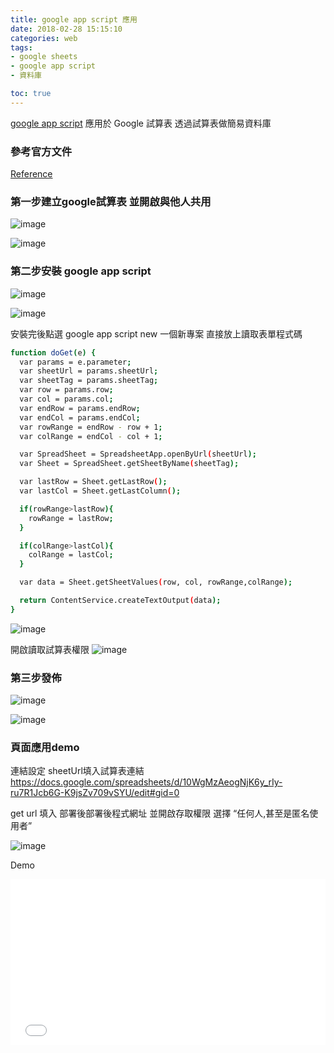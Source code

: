 ```yaml
---
title: google app script 應用
date: 2018-02-28 15:15:10
categories: web
tags: 
- google sheets
- google app script
- 資料庫

toc: true
---
```

[google app script](https://developers.google.com/apps-script/) 應用於 Google 試算表 透過試算表做簡易資料庫
<!-- more -->

### 參考官方文件
[Reference](https://developers.google.com/apps-script/reference/spreadsheet/)

### 第一步建立google試算表 並開啟與他人共用
![image](https://lh3.googleusercontent.com/IipTlY5sEGviAN-jCPgHr2QDHNWxkgnWUq9KQdiwf0EBqO3BlZAsZbBoW3Oqt8NraIS2ou08_vuKtQJVIrBkB1Qo3eT3TY9fqT25_QBJSvLtTiRoyltt7kbwkdpBtIVf1DjvEI7bBORSKCV0_kfwFmfia-pLNDNAdkpaBBmQtmOmzUx27uRLrdsc8PUrm4PNSBFnB9NdFPPJAsaNXbEP1bMcKeKZ-6ZigdksCooJV90T3g_r6xu9u9s4EdjDlbZdg99z4vKLj02-YoRkp3t4BnnpzEUZ1Mdyw5qr-9U3KUAsldiWdmUUFTYC1QKxXojkVG9ETEj4-gqzEjjJ4_QM4lDqFslBhmXCOqNFoaENLibZJom7RaZmbkVthvpwxEHRrQTIQKfF_WFzJzlkUeIadu6GZWoBHR2Nd2SWoOTphzunWqO4k6NGSpXTDMY68e-taqraviRC00IXx5QauOzg_pUyjOzr3CJgIPXJkpVnIUMvf3oRNoRwVg4i8cs49814V0_nxrVGVsjwCMwN-tgGuwgF83azeGKliwScBBgXhkLl-lEWINkQGNILlD5Z9CjOa_T_2hpyNKmxfkUhWOszFutchqw7lkaH-XSgSk3_uszGEDdtOd3YSQwwVn9pekK2vvckBcInDuYuFl0cpJaMM3_rNJd5_x3N=w888-h404-no)

![image](https://lh3.googleusercontent.com/AFilpPqCQLnc75cgGbzhwqRfF5Zfe2wd1CGDZGFP7Wxa7chYNVIXabGzWEug9gkezEV2UFDS4m45tC4IpdhtnJRRtqoYnGPGYyQ0xjbFerJdEcB31Z1bpGzTYGpx4gip4OLQ5VUTeZCkhMLVdBh8CXv4GW5yL-icc5XVS2zANXduZTMdJh6NEOExMLOgDSpO0k2CL8eYUGk1UEkT1vFq-1L2StmPM37GKqk1ae_h9yZNgRZcHqbz1Bat1Ikg_u0ebVzWY_aNL8nEewQhoGlGtYyMXHuQs-sw0HZ8PxXJzzViA3lpMlEvqQvAu-pZ3SsbZRdiWBh1EoV7WhJTW860ejC1yL65Y6e7GsLsYFRbVI4uGblkQY6aYEJ99C3GBVE2ztZapZffMIwyf-U8CdvxeHucglmwcSHCSpUHTyvmLNCr8etDR8z2tkXEIEFJ0bnT1u4QfK_b1iZthxrDDC6rsPJzT3rg8Y6Z7UUQWQl7v3CXmdrxBrk7cDzXrTDJKS98UTvNdp138FcYfyoG-YPiOWEDUJEUAOFH0qzWQePUUis6P4sWy0FH6UtdY5nKcme31wcBjRotVcpp4stf_i5i7PSVaZQncF9VvGLchm6hrrBf7hVwTBvYSy1brvMhqqvadmSxhpJBCu0p3-wyRxXhiFHwQpr4or9y=w597-h437-no)

### 第二步安裝 google app script

![image](https://lh3.googleusercontent.com/aTEQusypIzswVI_9MLWDXWjekIgIoStAeVYY6eSFD304ZhEOaJ8idRyzsH2siRn5E0UmnTaUp3fTaMNB_xqFecnSDrSSp6k3ITqWUqd37Gp6MUkC4htTFHUSa30gjCT5GdFcvFVQz23NJrssAOQX1o8SAhzQfajJf6QL1TQkTZZIU85U2MzRz-O3mSRz7srXbp9DWW38TRHjdtTuowxQby6UsyPwtteSmmKnZSxqB8TBoolgDbgVcCbsqnHoDEQps7y83WbzhUJIO5NN6888_JvC7GPg5NGColVX2-KBCquU4LPRxl1QggbSALZbjJwrgz1y38wBkbRt0GcUzU8ZRUQfVHyzqaMLv5nULXbJVljNmIBulwYGZ9yhVW3cFtWu1QOur5v6zwCZdiGukgNid1X1COcCefqAo3ZeicJphV8IudckxH2zAqnArlePdyyQicLnboMMsLcLEFcy4ZXJk8U0gtabOjlwCNgGWdDU_hJu3xc8yyMVuzbz9L9a3LPq8nTcotApIpwgxOWAscy1GhXcqIrnPbbQVmpWvbS83ENQezsRqjjUsMzGWcLFklyY8qfZngAZfIVdNlBIpBOmjDmet6njf0CCS307yvd6Ns7SsPhYYfIEK70XvSEWVVOosukHhFWdXj_dsKwKEE5nrsW8BXKOyFaW=w667-h689-no)

![image](https://lh3.googleusercontent.com/msbIMrG5vTsGU6b8DLlFaiMR3R3aObi4I0UHCSgSRzW44KTOESTuzddS_9XgQjId5V59v8iHSHLUUkqAJmOIg4ybzDVlq9wMLP3ojBzHHJYgK6BBBVFzwk8aSPM85MSGCMvep95E81X0twseNfh_bEyA49PhxCb-6kNSaIgE-P7isbaXXiaTGA_8fjTEXbULunjKpwzkKAXqbuglCIevFM-6Hple-2DfATqJf5Q7DSpD2kVngVOJCqkoMXUyayTwcynKN9cTvFPCFoP3lkDXm1-uPDM0HKNU4xWUZfkQW_aU6HXWzAgEpAB3yY45oDEFJ8KJL6hu9wstwZQwetnA8sqYftcOdxqj0TtCRVOp5YJ2fcIZ1slv2SIsx0G5gdArFfIVWkvkazvEcDscb8GgHPIVUULPqnXk8vNDBgCB39C4318QKRCJfGtnHXA8xasTTAdngN5teyHRbXzDu7GT9Ab8uPCzMdVSIeiqNTD5SGw28T9yS9hjnfkjLxwZ9Ce7Ngmma3s8R9Fys18274msCSIdG8ppd_1lfxc1Ekbv0BZyAU6BsKgrXAgBk_MuJ8xrQzmSLsQ1un4G2b9gtdO9ic079s31rWboKtaHqtBrNYx7f16W0oIPlH_w0gn7zcd6bwL67BBzfuiR0VeeFVa8BjKwjFp1fnJU=w737-h247-no)

安裝完後點選 google app script new 一個新專案
直接放上讀取表單程式碼

``` bash
function doGet(e) {
  var params = e.parameter;
  var sheetUrl = params.sheetUrl;
  var sheetTag = params.sheetTag;
  var row = params.row;
  var col = params.col;
  var endRow = params.endRow;
  var endCol = params.endCol;
  var rowRange = endRow - row + 1;
  var colRange = endCol - col + 1;

  var SpreadSheet = SpreadsheetApp.openByUrl(sheetUrl);
  var Sheet = SpreadSheet.getSheetByName(sheetTag);

  var lastRow = Sheet.getLastRow();
  var lastCol = Sheet.getLastColumn();

  if(rowRange>lastRow){
    rowRange = lastRow;
  }

  if(colRange>lastCol){
    colRange = lastCol;
  }

  var data = Sheet.getSheetValues(row, col, rowRange,colRange);

  return ContentService.createTextOutput(data);
}
```
![image](https://lh3.googleusercontent.com/cZRks9A1tjLT_31NKAiEzJyYrmuIsOCzHbIeLhPn6HdPDNMR5YhY1uSMzybW9mCYLDP4d2zTM6Ny1fsJYvd6wtLrh_gWKvyT1b7omysjpU66I-BJ-bDcxmYC-7vuPPe2NI0IEIcaAn2S7mPhI1qX8Du7-TQyjX0P5mJu0Nkyg70xnIW5zB01I05PH5lFKAf4sJZ_rg6rtDuz8OxzdThiHnuVBB6TqVTPMbtd8nSLOC7Q1y1j2_2q6X3Mu3H0hm_-2bmvSY1_JGnci3Az7bryw9vOA_jNAxwwy2OdHeofo2DZ69wVD8PQiuVwqNrILvlDID_w9lyR5y5IiuiWr0j2CdKBTXD-Rii9XjpzMtbRox9KIlG9G45owhkrmRLl-nNH5x6tuww22TMEfzI55HA6VEIXH4xJfa9ul9nWl3opihMEoO3lbry20LXNS3r3s_grpj818QPi8_4hnz7GxpAEogg5MPwBj0UOaT0cwNxgq_ZqWSEPF41m_8FT8tYCydhevmdj3ZpVFFRdpc_ISyrw0EMC2iSB9yqzttgk9zQHDAshgW59FREmp8OAII6ma0xqqQ6Nom6F0pMmuoll0my2fWztHKCVR4SbSsVIvrOnBCT2wBrDvC_oqFgn5cTmchGgf9cOiigV12YXigGelTd4t3zk2G0NfAUG=w711-h650-no)

開啟讀取試算表權限
![image](https://lh3.googleusercontent.com/Vsc2B301sJqgb1y9Ij15t4_onM6rIYGBJn-gbnf0yHVolvukLEB38hk2vUB8TDaPL7XnmhNi1RSHAE8P1VNt83jZdgU4XlSicu01Aw6_OpG_Dz8JaRRiAsQmVTJbSReavHsXQDar1qqV5HSfkFsNGLSkdGX1fMP1BMgbxx4ITcuOyt8z8_8YG-prix_-Od70xjPUv5sQZ9sZqz_1cXkgw6ZQmi__QcULkho8mHcYy5nT17ZgxPuVSlrgtIvvEujeqc-DyINB4ca5gmkmFPK3zFjhkkW6CSa5my_kPrtuNsI18ALKYPl0XDac7ABYZEmOK37rIDy82C8dwdN5vhfqBk8IQuO4Mszbrw1rTi0gkr3pe2DFO83XizPE7_aV1bhPrFGxrxsnO2CC5viT4sI0g-4wgyE8bRKZkMpkZgJ70rmlrcQdpN3wuGB9yViEgw3RBkRF2Mv2VUEH_1_Jt8CgGUeG-i7moEPzAECdSHpsq0AYFcFPcmowkqOLPscfkmPclL-1bpaLLGQ5KXcessyBLfgjvTKB5rFmi1WTg3O-o5o9Mb4ldhOKozyNEAG-KnKVIjkiMNFImPy2FoO_vonvDd4a8diMNbeW5_ywG_zEk2NpdyGepAa3SrenCx1YE2WOmaFEdNWHMbCJcxnt-KbLTW5e3NtiYR2i=w416-h310-no)

### 第三步發佈

![image](https://lh3.googleusercontent.com/RFUwseqni0vY2fyTlVHDMcX27dWnaYvHLB0uTOvseB34d5cBNRTXkTWu6MadlEX5dQjuC7DMd0CJYO88g6Jy1aI3RqpteYi7jeNBmARwsZrkuvhseeYkLoU5WgmRGp4p_b3DGyW8XSzNOXMwhN__3Yf9Xfu21LXso2WazhT7oZiwxM54kcdusJRLEiKv_Vt8hqhJC6aaeeqkTio-z4IKJapLdXJqN4Oe37FgTuKnzB6i-Nfc00cGQujqmtWBoWke24loXO7bIU50_4_WUWoq9hKIltuTkZKlPwzOBqWJx0l9LkAlrKnlrtmfSAdNFXWLjTAohcmLgXa08fM31YvTZCmUFpxN0CYGhPTsvnGtLg4FftD_fe_JrbNGqppYdxHFeWRg1IMpnhZP0kSDlaiRqFiwnlW0PFJ8WcyC3z-KA2MYXBSeKysH-kUpDKizCBVab2WGoyTeKO72ArBd99jNAQ495AZbwLvpvvPG8MBYrypC5-bWFcQ_SoHMfuT7eFkrJ9UFg-uh-6PN1OzeXbYLIINVhAwewR5cs_g-PHieXdm6G14_x2TM4fSrtPQrAT7R7lCPItMqAYEe0PujzDcXDI6F9IE59HF3XR-NHso3lVyGlq9aKvviCKoZkpXwL9ArBk6A5rlLGOsMH0YvhIVlt9v98HC9tbpN=w627-h621-no)

![image](https://lh3.googleusercontent.com/Eaj9iuguCbXZOi8-JithPmv0HuItkgAk6CTQftPsRZ1pecFgkPUH_AR777mf5lBYcc30QIsUzolKvzk8DVGrZxk_vTwVyUNiPhGOBEdFvTAVYm3CCMBl9NVlOvqfmW19-pP7CU9LmR6K84xNAyukgU87rILP47kJiObKbFmGO2d6bd3vba1AqOXKLChv5qqvvdbLhtmEYY_JWhRkiB6xwRH_-ZoJidOp2ZbCs12eHV56cAKKCGqzzOIrYRvmeiyoWL2D6N5Zzy7HIm81wZZrMM6NfChLTpKohOvGPAPEOIWpuqRD_-QJkcbXlG5NHj6KGh9AHJ9MuVg9oLGuspgNpNuahYwEaLrNHaVYzf4TMosYCdA3JbUkooEAIoBPjInkN-nYYHWbEubc9LUcVP2QsbReYrfuUM47YaevE8Ia2tmHGuoglNMQf8kq1R4foHhRt7QLSamJHXPiXZVQE50A3JecP_HAc0XioKELxz32IOSU1k1AdlUlXyZqXevjBwMU0yNWCS8t7WU4ONVGFQpaAnUERXDxADeCpNFJY0Tqhz8kIW_Z8SIxk_rML9gvD97W2Tl7LLflWHANghPF-VEnDkcohKoAdTnt0ZQjTTpMlryEGiCOH_b_qmIPcUDr9T5JDoTY5gyoivRxvsNsQ1C-0oI8uU_58c56=w513-h330-no)

### 頁面應用demo

連結設定
sheetUrl填入試算表連結
https://docs.google.com/spreadsheets/d/10WgMzAeogNjK6y_rIy-ru7R1Jcb6G-K9jsZv709vSYU/edit#gid=0

get url 填入 部署後部署後程式網址
並開啟存取權限 選擇 “任何人,甚至是匿名使用者”

![image](https://lh3.googleusercontent.com/3KpJH7WVc27xEtyQHvKL2GiLesshqmZZf7AOWvOXvLCQUm2fATNdXmskm0cisRLchK4SGlWDoPbavcWP5YoKsRlf94DwYtOBlToTqsB9mY0UN5RTxJLUzJ4ajy8C47X2a1rhBUCBRUjvnIPsgBgSV0TLtPdCcU6ioxGrxZyBrNSaIXhmuooCbQ3_uNb_KaNOj5Se73ihjm-8DhBt7dCGtk-7b1GzC_i99cngdgDxDgGdouJfOhSgMDa1SIWkVTsKc2CUVbs6V9yC9wKWUYfUe8KkbJc1l-k5ist2MKi_m46UegzIWryCU38SI-VeMIGMQpaLe6swGabV8IUo34fhxMoLAefuOWgjENxt4Kh6EIc-xhGBfKYNOEj_aebm45LeAkrneTxqRItDEp6RG4gZWq5fO0P8kBavTExN74rl48NBg4pKH88LS7psNbAq_FnzbkVwWcAz3oL7sMyM2-A00dxBvVpeln3egCZXzZbNyBi-ZI5V4H_Jx2f6gtO2v9Er6P2YLzde3f-xYirzod8lZFsG1_JIYighdnBqJ0a4uK5DgmlWzYZL7K3RsX9cBYDQPvBX3ZbK5PpfUx7-9l0a1emDns-dDAXjRBDuIGNQQ7Zj-2hyy9G6JtBtA6pigUpmcWEXDaOa6Ev1h_y-WUbwzHU7AVtB-Zkz=w475-h522-no)

Demo
<iframe height='265' scrolling='no' title='OQGpVr' src='//codepen.io/yuyen/embed/OQGpVr/?height=265&theme-id=0&default-tab=js,result&embed-version=2' frameborder='no' allowtransparency='true' allowfullscreen='true' style='width: 100%;'>See the Pen <a href='https://codepen.io/yuyen/pen/OQGpVr/'>OQGpVr</a> by yuyen (<a href='https://codepen.io/yuyen'>@yuyen</a>) on <a href='https://codepen.io'>CodePen</a>.
</iframe>

